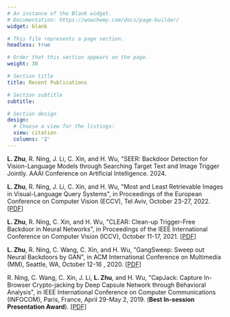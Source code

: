 ```yaml
---
# An instance of the Blank widget.
# Documentation: https://wowchemy.com/docs/page-builder/
widget: blank

# This file represents a page section.
headless: true

# Order that this section appears on the page.
weight: 30

# Section title
title: Recent Publications

# Section subtitle
subtitle: 

# Section design
design:
  # Choose a view for the listings:
  view: citation
  columns: '2'
---
```


**L. Zhu**, R. Ning, J. Li, C. Xin, and H. Wu, "SEER: Backdoor Detection for Vision-Language Models through Searching Target Text and Image Trigger Jointly. AAAI Conference on Artificial Intelligence. 2024.

**L. Zhu**, R. Ning, J. Li, C. Xin, and H. Wu, "Most and Least Retrievable Images in Visual-Language Query Systems", in Proceedings of the European Conference on Computer Vision (ECCV), Tel Aviv, October 23-27, 2022. [[PDF]](https://link.springer.com/chapter/10.1007/978-3-031-19836-6_1)

**L. Zhu**, R. Ning, C. Xin, and H. Wu, "CLEAR: Clean-up Trigger-Free Backdoor in Neural Networks", in Proceedings of the IEEE International Conference on Computer Vision (ICCV), October 11-17, 2021. [[PDF]](https://openaccess.thecvf.com/content/ICCV2021/papers/Zhu_CLEAR_Clean-Up_Sample-Targeted_Backdoor_in_Neural_Networks_ICCV_2021_paper.pdf)

**L. Zhu**, R. Ning, C. Wang, C. Xin, and H. Wu, "GangSweep: Sweep out Neural Backdoors by GAN", in ACM International Conference on Multimedia (MM), Seattle, WA, October 12-16 , 2020. [[PDF]](https://dl.acm.org/doi/pdf/10.1145/3394171.3413546)

R. Ning, C. Wang, C. Xin, J. Li, **L. Zhu**, and H. Wu, "CapJack: Capture In-Browser Crypto-jacking by Deep Capsule Network through Behavioral Analysis", in IEEE International Conference on Computer Communications (INFOCOM), Paris, France, April 29-May 2, 2019. (**Best In-session Presentation Award**). [[PDF]](https://www.lions.odu.edu/~h1wu/paper/infocom19.pdf)
